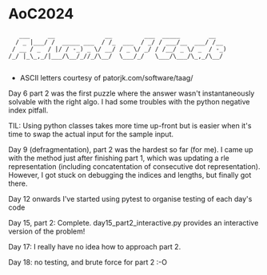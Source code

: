 # AoC2024


```
   ___     __              __         ___  _____        __   
  / _ |___/ /  _____ ___  / /_  ___  / _/ / ___/__  ___/ /__ 
 / __ / _  / |/ / -_) _ \/ __/ / _ \/ _/ / /__/ _ \/ _  / -_)
/_/ |_\_,_/|___/\__/_//_/\__/  \___/_/   \___/\___/\_,_/\__/ 
                                                             
```
* ASCII letters courtesy of patorjk.com/software/taag/

Day 6 part 2 was the first puzzle where the answer wasn't instantaneously solvable with the right algo. I had some troubles with the python negative index pitfall.

TIL: Using python classes takes more time up-front but is easier when it's time to swap the actual input for the sample input. 

Day 9 (defragmentation), part 2 was the hardest so far (for me). I came up with the method just after finishing part 1, which was updating a rle representation (including concatentation of consecutive dot representation). However, I got stuck on debugging the indices and lengths, but finally got there.

Day 12 onwards I've started using pytest to organise testing of each day's code

Day 15, part 2: Complete. day15_part2_interactive.py provides an interactive version of the problem!

Day 17: I really have no idea how to approach part 2.

Day 18: no testing, and brute force for part 2 :-O